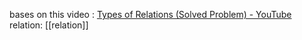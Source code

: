 bases on this video : [Types of Relations (Solved Problem) - YouTube](https://www.youtube.com/watch?v=K1IUntpKkE8)
relation: [[relation]]
